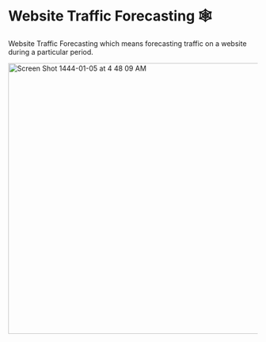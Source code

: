 # Website Traffic Forecasting 🕸
Website Traffic Forecasting which means forecasting traffic on a website during a particular period.


<img width="546" alt="Screen Shot 1444-01-05 at 4 48 09 AM" src="https://user-images.githubusercontent.com/79986157/182506570-b2508508-5092-46fb-ae62-c4f0433386da.png">
